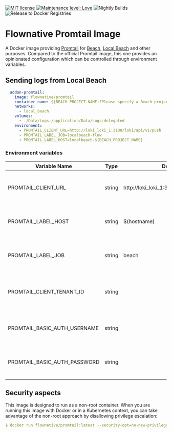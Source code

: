 [![MIT license](http://img.shields.io/badge/license-MIT-brightgreen.svg)](http://opensource.org/licenses/MIT)
[![Maintenance level: Love](https://img.shields.io/badge/maintenance-%E2%99%A1%E2%99%A1%E2%99%A1-ff69b4.svg)](https://www.flownative.com/en/products/open-source.html)
![Nightly Builds](https://github.com/flownative/docker-promtail/workflows/Nightly%20Builds/badge.svg)
![Release to Docker Registries](https://github.com/flownative/docker-promtail/workflows/Release%20to%20Docker%20Registries/badge.svg)

# Flownative Promtail Image

A Docker image providing [Promtail](https://grafana.com/docs/loki/latest/clients/promtail/) for [Beach](https://www.flownative.com/beach),
[Local Beach](https://www.flownative.com/localbeach) and other purposes. Compared to the
official Promtail image, this one provides an opinionated configuration which can be
controlled through environment variables.

## Sending logs from Local Beach

```yaml
  addon-promtail:
    image: flownative/promtail
    container_name: ${BEACH_PROJECT_NAME:?Please specify a Beach project name as BEACH_PROJECT_NAME}_addon-promtail
    networks:
      - local_beach
    volumes:
      - ./Data/Logs:/application/Data/Logs:delegated
    environment:
      - PROMTAIL_CLIENT_URL=http://loki_loki_1:3100/loki/api/v1/push
      - PROMTAIL_LABEL_JOB=localbeach-flow
      - PROMTAIL_LABEL_HOST=localbeach-${BEACH_PROJECT_NAME}
```

### Environment variables

| Variable Name                | Type   | Default                                  | Description                                                 |
| ---------------------------- | ------ | ---------------------------------------- | ----------------------------------------------------------- |
| PROMTAIL_CLIENT_URL          | string | http://loki_loki_1:3100/loki/api/v1/push | URL pointing to the Loki push endpoint                      |
| PROMTAIL_LABEL_HOST          | string | $(hostname)                              | Value of the label "host" which is added to all log entries |
| PROMTAIL_LABEL_JOB           | string | beach                                    | Value of the label "job" which is added to all log entries  |
| PROMTAIL_CLIENT_TENANT_ID    | string |                                          | An optional tenant id to sent as the `X-Scope-OrgID`-header |
| PROMTAIL_BASIC_AUTH_USERNAME | string |                                          | Username to use for basic auth, if required by Loki         |
| PROMTAIL_BASIC_AUTH_PASSWORD | string |                                          | Password to use for basic auth, if required by Loki         |

## Security aspects

This image is designed to run as a non-root container. When you are running
this image with Docker or in a Kubernetes context, you can take advantage
of the non-root approach by disallowing privilege escalation:

```yaml
$ docker run flownative/promtail:latest --security-opt=no-new-privileges
```
